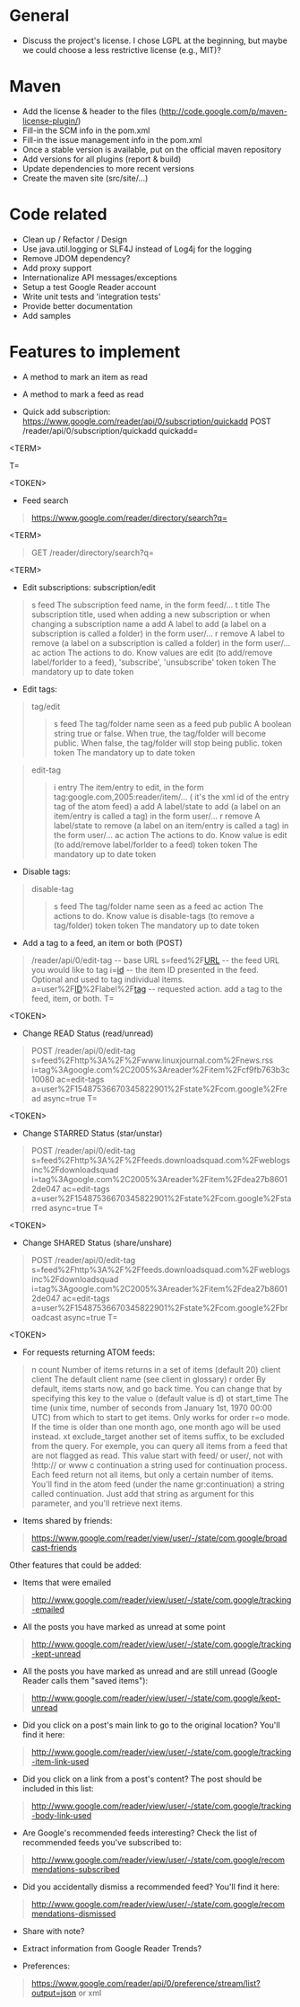 # General #
- Discuss the project's license. I chose LGPL at the beginning, but maybe we could choose a less restrictive license (e.g., MIT)?

# Maven #
- Add the license & header to the files (http://code.google.com/p/maven-license-plugin/)
- Fill-in the SCM info in the pom.xml
- Fill-in the issue management info in the pom.xml
- Once a stable version is available, put on the official maven repository
- Add versions for all plugins (report & build)
- Update dependencies to more recent versions
- Create the maven site (src/site/...)

# Code related #
- Clean up / Refactor / Design
- Use java.util.logging or SLF4J instead of Log4j for the logging
- Remove JDOM dependency?
- Add proxy support
- Internationalize API messages/exceptions
- Setup a test Google Reader account
- Write unit tests and 'integration tests'
- Provide better documentation
- Add samples

# Features to implement #
- A method to mark an item as read
- A method to mark a feed as read

- Quick add subscription:
https://www.google.com/reader/api/0/subscription/quickadd
POST /reader/api/0/subscription/quickadd
quickadd=

&lt;TERM&gt;


T=

&lt;TOKEN&gt;



- Feed search
> https://www.google.com/reader/directory/search?q=

&lt;TERM&gt;


> GET /reader/directory/search?q=

&lt;TERM&gt;



- Edit subscriptions:
subscription/edit
> s 	feed 	The subscription feed name, in the form feed/...
> t 	title 	The subscription title, used when adding a new subscription or when changing a subscription name
> a 	add 	A label to add (a label on a subscription is called a folder) in the form user/...
> r 	remove 	A label to remove (a label on a subscription is called a folder) in the form user/...
> ac 	action 	The actions to do. Know values are edit (to add/remove label/forlder to a feed), 'subscribe', 'unsubscribe'
> token 	token 	The mandatory up to date token

- Edit tags:
> tag/edit
> > s 	feed 	The tag/folder name seen as a feed
> > pub 	public 	A boolean string true or false. When true, the tag/folder will become public. When false, the tag/folder will stop being public.
> > token 	token 	The mandatory up to date token


> edit-tag
> > i 	entry 	The item/entry to edit, in the form tag:google.com,2005:reader/item/... ( it's the xml id of the entry tag of the atom feed)
> > a 	add 	A label/state to add (a label on an item/entry is called a tag) in the form user/...
> > r 	remove 	A label/state to remove (a label on an item/entry is called a tag) in the form user/...
> > ac 	action 	The actions to do. Know value is edit (to add/remove label/forlder to a feed)
> > token 	token 	The mandatory up to date token

- Disable tags:

> disable-tag
> > s 	feed 	The tag/folder name seen as a feed
> > ac 	action 	The actions to do. Know value is disable-tags (to remove a tag/folder)
> > token 	token 	The mandatory up to date token

- Add a tag to a feed, an item or both (POST)

> /reader/api/0/edit-tag -- base URL
> s=feed%2F[URL](feed.md) -- the feed URL you would like to tag
> i=[id](item.md) -- the item ID presented in the feed. Optional and used to tag individual items.
> a=user%2F[ID](user.md)%2Flabel%2F[tag](tag.md) -- requested action. add a tag to the feed, item, or both.
> T=

&lt;TOKEN&gt;



- Change READ Status (read/unread)
> POST /reader/api/0/edit-tag
> s=feed%2Fhttp%3A%2F%2Fwww.linuxjournal.com%2Fnews.rss
> i=tag%3Agoogle.com%2C2005%3Areader%2Fitem%2Fcf9fb763b3c10080
> ac=edit-tags
> a=user%2F15487536670345822901%2Fstate%2Fcom.google%2Fread
> async=true
> T=

&lt;TOKEN&gt;



- Change STARRED Status (star/unstar)
> POST /reader/api/0/edit-tag
> s=feed%2Fhttp%3A%2F%2Ffeeds.downloadsquad.com%2Fweblogsinc%2Fdownloadsquad
> i=tag%3Agoogle.com%2C2005%3Areader%2Fitem%2Fdea27b86012de047
> ac=edit-tags
> a=user%2F15487536670345822901%2Fstate%2Fcom.google%2Fstarred
> async=true
> T=

&lt;TOKEN&gt;



- Change SHARED Status (share/unshare)
> POST /reader/api/0/edit-tag
> s=feed%2Fhttp%3A%2F%2Ffeeds.downloadsquad.com%2Fweblogsinc%2Fdownloadsquad
> i=tag%3Agoogle.com%2C2005%3Areader%2Fitem%2Fdea27b86012de047
> ac=edit-tags
> a=user%2F15487536670345822901%2Fstate%2Fcom.google%2Fbroadcast
> async=true
> T=

&lt;TOKEN&gt;



- For requests returning ATOM feeds:
> n 	 count 	 Number of items returns in a set of items (default 20)
> client 	client 	The default client name (see client in glossary)
> r 	order 	By default, items starts now, and go back time. You can change that by specifying this key to the value o (default value is d)
> ot 	start\_time 	The time (unix time, number of seconds from January 1st, 1970 00:00 UTC) from which to start to get items. Only works for order r=o mode. If the time is older than one month ago, one month ago will be used instead.
> xt 	exclude\_target 	another set of items suffix, to be excluded from the query. For exemple, you can query all items from a feed that are not flagged as read. This value start with feed/ or user/, not with !http:// or www
> c 	continuation 	a string used for continuation process. Each feed return not all items, but only a certain number of items. You'll find in the atom feed (under the name gr:continuation) a string called continuation. Just add that string as argument for this parameter, and you'll retrieve next items.

- Items shared by friends:
> https://www.google.com/reader/view/user/-/state/com.google/broadcast-friends


Other features that could be added:
- Items that were emailed
> http://www.google.com/reader/view/user/-/state/com.google/tracking-emailed

- All the posts you have marked as unread at some point
> http://www.google.com/reader/view/user/-/state/com.google/tracking-kept-unread

- All the posts you have marked as unread and are still unread (Google Reader calls them "saved items"):
> http://www.google.com/reader/view/user/-/state/com.google/kept-unread

- Did you click on a post's main link to go to the original location? You'll find it here:
> http://www.google.com/reader/view/user/-/state/com.google/tracking-item-link-used

- Did you click on a link from a post's content? The post should be included in this list:
> http://www.google.com/reader/view/user/-/state/com.google/tracking-body-link-used

- Are Google's recommended feeds interesting? Check the list of recommended feeds you've subscribed to:
> http://www.google.com/reader/view/user/-/state/com.google/recommendations-subscribed

- Did you accidentally dismiss a recommended feed? You'll find it here:
> http://www.google.com/reader/view/user/-/state/com.google/recommendations-dismissed

- Share with note?
- Extract information from Google Reader Trends?

- Preferences:
> https://www.google.com/reader/api/0/preference/stream/list?output=json or xml